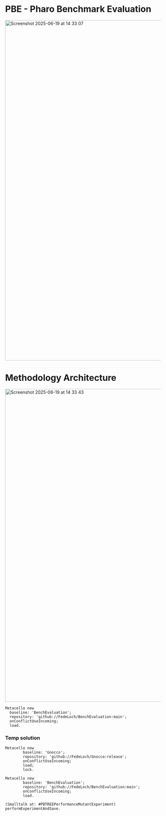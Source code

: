 # PBE - Pharo Benchmark Evaluation

<img width="1101" alt="Screenshot 2025-06-19 at 14 33 07" src="https://github.com/user-attachments/assets/9b375845-5989-434c-9fb0-f287facedea6" />


# Methodology Architecture

<img width="1012" alt="Screenshot 2025-06-19 at 14 33 43" src="https://github.com/user-attachments/assets/de0a0ada-c7d2-4c06-983c-9c705b996cbb" />


```Smalltalk
Metacello new
  baseline: 'BenchEvaluation';
  repository: 'github://FedeLoch/BenchEvaluation:main';
  onConflictUseIncoming;
  load.
```


### Temp solution

```Smalltalk
Metacello new
		baseline: 'Gnocco';
		repository: 'github://FedeLoch/Gnocco:release';
		onConflictUseIncoming;
		load;
		lock.

Metacello new
		baseline: 'BenchEvaluation';
		repository: 'github://FedeLoch/BenchEvaluation:main';
		onConflictUseIncoming;
		load.

(Smalltalk at: #PBTREEPerformanceMutantExperiment) performExperimentAndSave.
```
